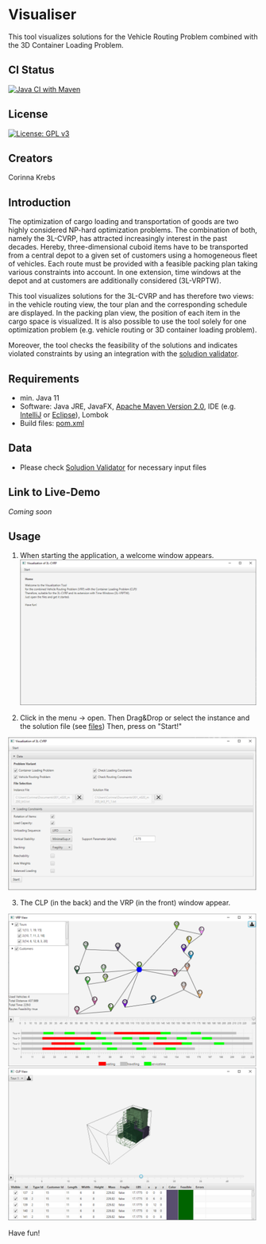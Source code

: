# Visualiser
This tool visualizes solutions for the Vehicle Routing Problem combined with the 3D Container Loading Problem.

## CI Status
[![Java CI with Maven](https://github.com/CorinnaKrebs/Visualiser/actions/workflows/maven.yml/badge.svg)](https://github.com/CorinnaKrebs/Visualiser/actions/workflows/maven.yml)

## License
[![License: GPL v3](https://img.shields.io/badge/License-GPLv3-blue.svg)](https://www.gnu.org/licenses/gpl-3.0)

## Creators
Corinna Krebs

## Introduction
The optimization of cargo loading and transportation of goods are two highly considered NP-hard optimization problems. The combination
of both, namely the 3L-CVRP, has attracted increasingly interest in the past decades. Hereby, three-dimensional cuboid items have to be
transported from a central depot to a given set of customers using a homogeneous fleet of vehicles. Each route must be provided with a
feasible packing plan taking various constraints into account. In one extension, time windows at the depot and at customers are additionally
considered (3L-VRPTW). 

This tool visualizes solutions for the 3L-CVRP and has therefore two views: in the vehicle routing view, the tour plan and the corresponding schedule are displayed. In the
packing plan view, the position of each item in the cargo space is visualized. It is also possible to use the tool solely for one optimization problem (e.g. vehicle routing or 3D container loading problem).

Moreover, the tool checks the feasibility of the solutions and indicates violated constraints by using an integration with the [soludion validator](https://github.com/CorinnaKrebs/SolutionValidator). 

## Requirements
* min. Java 11
* Software: Java JRE, JavaFX, [Apache Maven Version 2.0](https://maven.apache.org/), IDE (e.g. [IntelliJ](https://www.jetbrains.com/de-de/idea/) or [Eclipse](https://www.eclipse.org/downloads/)), Lombok
* Build files: [pom.xml](https://github.com/CorinnaKrebs/Visualiser/blob/master/pom.xml)

## Data
* Please check [Soludion Validator](https://github.com/CorinnaKrebs/SolutionValidator) for necessary input files

## Link to Live-Demo
_Coming soon_

## Usage
1) When starting the application, a welcome window appears.
![Start](images/Start.png)

2) Click in the menu -> open.
   Then Drag&Drop or select the instance and the solution file (see [files](https://github.com/CorinnaKrebs/Visualiser/blob/master/example))
   Then, press on "Start!"
   
![FileOpen](images/FileOpen.png)

3) The CLP (in the back) and the VRP (in the front) window appear.

![VRP](images/VRP.png)
![CLP](images/CLP.png)

Have fun!

